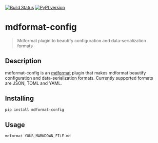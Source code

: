 [![Build Status](https://github.com/hukkin/mdformat-config/actions/workflows/tests.yaml/badge.svg?branch=master)](<https://github.com/hukkin/mdformat-config/actions?query=workflow%3ATests+branch%3Amaster+event%3Apush>)
[![PyPI version](https://img.shields.io/pypi/v/mdformat-config)](https://pypi.org/project/mdformat-config)

# mdformat-config
> Mdformat plugin to beautify configuration and data-serialization formats

## Description
mdformat-config is an [mdformat](https://github.com/executablebooks/mdformat) plugin
that makes mdformat beautify configuration and data-serialization formats.
Currently supported formats are JSON, TOML and YAML.

## Installing
```bash
pip install mdformat-config
```

## Usage
```bash
mdformat YOUR_MARKDOWN_FILE.md
```
